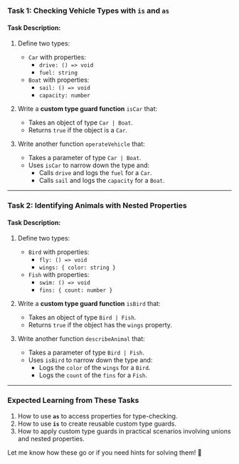 ### **Task 1: Checking Vehicle Types with `is` and `as`**

#### **Task Description:**
1. Define two types:
   - `Car` with properties:
     - `drive: () => void`
     - `fuel: string`
   - `Boat` with properties:
     - `sail: () => void`
     - `capacity: number`

2. Write a **custom type guard function** `isCar` that:
   - Takes an object of type `Car | Boat`.
   - Returns `true` if the object is a `Car`.

3. Write another function `operateVehicle` that:
   - Takes a parameter of type `Car | Boat`.
   - Uses `isCar` to narrow down the type and:
     - Calls `drive` and logs the `fuel` for a `Car`.
     - Calls `sail` and logs the `capacity` for a `Boat`.

---

### **Task 2: Identifying Animals with Nested Properties**

#### **Task Description:**
1. Define two types:
   - `Bird` with properties:
     - `fly: () => void`
     - `wings: { color: string }`
   - `Fish` with properties:
     - `swim: () => void`
     - `fins: { count: number }`

2. Write a **custom type guard function** `isBird` that:
   - Takes an object of type `Bird | Fish`.
   - Returns `true` if the object has the `wings` property.

3. Write another function `describeAnimal` that:
   - Takes a parameter of type `Bird | Fish`.
   - Uses `isBird` to narrow down the type and:
     - Logs the `color` of the `wings` for a `Bird`.
     - Logs the `count` of the `fins` for a `Fish`.

---

### **Expected Learning from These Tasks**
1. How to use **`as`** to access properties for type-checking.
2. How to use **`is`** to create reusable custom type guards.
3. How to apply custom type guards in practical scenarios involving unions and nested properties.

Let me know how these go or if you need hints for solving them! 🚀